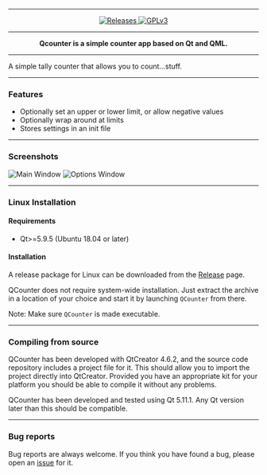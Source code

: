 <a name="QCounter" />

---

<p align="center">
<a href="https://github.com/skauertz/QCounter/releases">
<img src="https://img.shields.io/badge/platform-Linux-lightgrey.svg" alt="Releases" />
</a>
<a href="https://github.com/skauertz/QCounter/blob/master/LICENSE">
<img src="https://img.shields.io/badge/license-GPLv3-blue.svg" alt="GPLv3" />
</a>
</p>

---

<p align="center"><b>
Qcounter is a simple counter app based on Qt and QML.
</b></p>

---

A simple tally counter that allows you to count...stuff.

---

### Features
- Optionally set an upper or lower limit, or allow negative values
- Optionally wrap around at limits
- Stores settings in an init file


---
### Screenshots


![Main Window](http://www.mediafire.com/convkey/6752/mqim4y555vi0xrv6g.jpg)
![Options Window](http://www.mediafire.com/convkey/cc14/91qukc88bvb421e6g.jpg)

---

### Linux Installation
#### Requirements
* Qt>=5.9.5 (Ubuntu 18.04 or later)

#### Installation
A release package for Linux can be downloaded from the [Release] page.

QCounter does not require system-wide installation. Just extract the archive in a location of your choice and start it by launching `QCounter` from there.

Note: Make sure `QCounter` is made executable.

---

### Compiling from source
QCounter has been developed with QtCreator 4.6.2, and the source code repository includes a project file for it. This should allow you to import the project directly into QtCreator. Provided you have an appropriate kit for your platform you should be able to compile it without any problems.

QCounter has been developed and tested using Qt 5.11.1. Any Qt version later than this should be compatible.

---

### Bug reports
Bug reports are always welcome. If you think you have found a bug, please open an [issue] for it.


[Release]: https://github.com/skauertz/QCounter/releases
[issue]: https://github.com/skauertz/QCounter/issues
